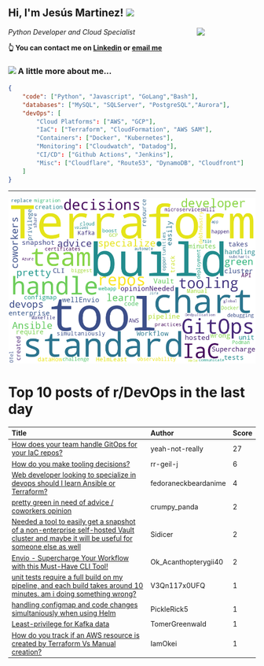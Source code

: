 <!--
**jmartinezl/jmartinezl** is a ✨ _special_ ✨ repository because its `README.md` (this file) appears on your GitHub profile.

Here are some ideas to get you started:

- 🔭 I’m currently working on ...
- 🌱 I’m currently learning ...
- 👯 I’m looking to collaborate on ...
- 🤔 I’m looking for help with ...
- 💬 Ask me about ...
- 📫 How to reach me: ...
- 😄 Pronouns: ...
- ⚡ Fun fact: ...
-->

<h2>Hi, I'm Jesús Martinez! <img src="https://media.giphy.com/media/WUlplcMpOCEmTGBtBW/giphy.gif" width="30"> </h2>
<img align='right' src="https://media.giphy.com/media/NytMLKyiaIh6VH9SPm/giphy.gif" width="120">
<p><em>Python Developer and Cloud Specialist
</em></p>

**👆 You can contact me on [Linkedin](https://www.linkedin.com/in/jes%C3%BAs-martinez-2b7b10104/) or [email me](mailto:jesus.mtz.lorenzo@gmail.com)**

### <img src="https://media.giphy.com/media/VgCDAzcKvsR6OM0uWg/giphy.gif" width="50"> A little more about me...  

```json
{
    "code": ["Python", "Javascript", "GoLang","Bash"],
    "databases": ["MySQL", "SQLServer", "PostgreSQL","Aurora"],
    "devOps": [
        "Cloud Platforms": ["AWS", "GCP"],
        "IaC": ["Terraform", "CloudFormation", "AWS SAM"],
        "Containers": ["Docker", "Kubernetes"],
        "Monitoring": ["Cloudwatch", "Datadog"],
        "CI/CD": ["Github Actions", "Jenkins"],
        "Misc": ["Cloudflare", "Route53", "DynamoDB", "Cloudfront"]
    ]
}
```
---

![Wordcloud](./cloud.png)

# Top 10 posts of r/DevOps in the last day

| Title | Author | Score |
|:---|:---|:---|
| [How does your team handle GitOps for your IaC repos?](https://www.reddit.com/r/devops/comments/1257rbv/how_does_your_team_handle_gitops_for_your_iac/) | yeah-not-really | 27 |
| [How do you make tooling decisions?](https://www.reddit.com/r/devops/comments/124t393/how_do_you_make_tooling_decisions/) | rr-geil-j | 6 |
| [Web developer looking to specialize in devops should I learn Ansible or Terraform?](https://www.reddit.com/r/devops/comments/125ezvw/web_developer_looking_to_specialize_in_devops/) | fedoraneckbeardanime | 4 |
| [pretty green in need of advice / coworkers opinion](https://www.reddit.com/r/devops/comments/124oldz/pretty_green_in_need_of_advice_coworkers_opinion/) | crumpy_panda | 2 |
| [Needed a tool to easily get a snapshot of a non-enterprise self-hosted Vault cluster and maybe it will be useful for someone else as well](https://www.reddit.com/r/devops/comments/125kuue/needed_a_tool_to_easily_get_a_snapshot_of_a/) | Sidicer | 2 |
| [Envio - Supercharge Your Workflow with this Must-Have CLI Tool!](https://www.reddit.com/r/devops/comments/125jbjr/envio_supercharge_your_workflow_with_this/) | Ok_Acanthopterygii40 | 2 |
| [unit tests require a full build on my pipeline, and each build takes around 10 minutes. am i doing something wrong?](https://www.reddit.com/r/devops/comments/124uc9l/unit_tests_require_a_full_build_on_my_pipeline/) | V3Qn117x0UFQ | 1 |
| [handling configmap and code changes simultaniously when using Helm](https://www.reddit.com/r/devops/comments/125kyq7/handling_configmap_and_code_changes/) | PickleRick5 | 1 |
| [Least-privilege for Kafka data](https://www.reddit.com/r/devops/comments/125lkzr/leastprivilege_for_kafka_data/) | TomerGreenwald | 1 |
| [How do you track if an AWS resource is created by Terraform Vs Manual creation?](https://www.reddit.com/r/devops/comments/125l0mj/how_do_you_track_if_an_aws_resource_is_created_by/) | IamOkei | 1 |
